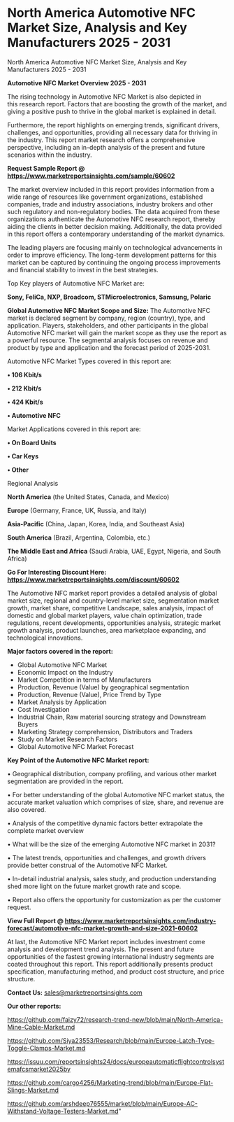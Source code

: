 # North America Automotive NFC Market Size, Analysis and Key Manufacturers 2025 - 2031
North America Automotive NFC Market Size, Analysis and Key Manufacturers 2025 - 2031

<Strong> Automotive NFC Market Overview 2025 - 2031</strong>

The rising technology in Automotive NFC Market is also depicted in this research report. Factors that are boosting the growth of the market, and giving a positive push to thrive in the global market is explained in detail.

Furthermore, the report highlights on emerging trends, significant drivers, challenges, and opportunities, providing all necessary data for thriving in the industry. This report market research offers a comprehensive perspective, including an in-depth analysis of the present and future scenarios within the industry.

<strong>Request Sample Report @ <a href=https://www.marketreportsinsights.com/sample/60602>https://www.marketreportsinsights.com/sample/60602</a></strong>

The market overview included in this report provides information from a wide range of resources like government organizations, established companies, trade and industry associations, industry brokers and other such regulatory and non-regulatory bodies. The data acquired from these organizations authenticate the Automotive NFC research report, thereby aiding the clients in better decision making. Additionally, the data provided in this report offers a contemporary understanding of the market dynamics.

The leading players are focusing mainly on technological advancements in order to improve efficiency. The long-term development patterns for this market can be captured by continuing the ongoing process improvements and financial stability to invest in the best strategies.

Top Key players of Automotive NFC Market are:

<strong>Sony, FeliCa, NXP, Broadcom, STMicroelectronics, Samsung, Polaric</strong>

<strong><b>Global Automotive NFC Market Scope and Size:</b></strong>
The Automotive NFC market is declared segment by company, region (country), type, and application. Players, stakeholders, and other participants in the global Automotive NFC market will gain the market scope as they use the report as a powerful resource. The segmental analysis focuses on revenue and product by type and application and the forecast period of 2025-2031.

Automotive NFC Market Types covered in this report are:

<strong>• 106 Kbit/s

• 212 Kbit/s

• 424 Kbit/s

• Automotive NFC</strong>

Market Applications covered in this report are:

<strong>• On Board Units

• Car Keys

• Other</strong> 

Regional Analysis

<strong>North America</strong> (the United States, Canada, and Mexico)

<strong>Europe</strong> (Germany, France, UK, Russia, and Italy)

<strong>Asia-Pacific</strong> (China, Japan, Korea, India, and Southeast Asia)

<strong>South America</strong> (Brazil, Argentina, Colombia, etc.)

<strong>The Middle East and Africa</strong> (Saudi Arabia, UAE, Egypt, Nigeria, and South Africa)

<strong>Go For Interesting Discount Here: <a href=https://www.marketreportsinsights.com/discount/60602>https://www.marketreportsinsights.com/discount/60602</a></strong>

The Automotive NFC market report provides a detailed analysis of global market size, regional and country-level market size, segmentation market growth, market share, competitive Landscape, sales analysis, impact of domestic and global market players, value chain optimization, trade regulations, recent developments, opportunities analysis, strategic market growth analysis, product launches, area marketplace expanding, and technological innovations.

<strong><b>Major factors covered in the report:</b></strong>
<ul>
  <li>Global Automotive NFC Market </li>
  <li>Economic Impact on the Industry</li>
  <li>Market Competition in terms of Manufacturers</li>
  <li>Production, Revenue (Value) by geographical segmentation</li>
  <li>Production, Revenue (Value), Price Trend by Type</li>
  <li>Market Analysis by Application</li>
  <li>Cost Investigation</li>
  <li>Industrial Chain, Raw material sourcing strategy and Downstream Buyers</li>
  <li>Marketing Strategy comprehension, Distributors and Traders</li>
  <li>Study on Market Research Factors</li>
  <li>Global Automotive NFC Market Forecast</li>
</ul>

<strong><b>Key Point of the Automotive NFC Market report:</b></strong>

• Geographical distribution, company profiling, and various other market segmentation are provided in the report.

• For better understanding of the global Automotive NFC market status, the accurate market valuation which comprises of size, share, and revenue are also covered.

• Analysis of the competitive dynamic factors better extrapolate the complete market overview

• What will be the size of the emerging Automotive NFC market in 2031?

• The latest trends, opportunities and challenges, and growth drivers provide better construal of the Automotive NFC Market.

• In-detail industrial analysis, sales study, and production understanding shed more light on the future market growth rate and scope.

• Report also offers the opportunity for customization as per the customer request.

<strong><b>View Full Report @ <a href=https://www.marketreportsinsights.com/industry-forecast/automotive-nfc-market-growth-and-size-2021-60602>https://www.marketreportsinsights.com/industry-forecast/automotive-nfc-market-growth-and-size-2021-60602</a></b></strong>


At last, the Automotive NFC Market report includes investment come analysis and development trend analysis. The present and future opportunities of the fastest growing international industry segments are coated throughout this report. This report additionally presents product specification, manufacturing method, and product cost structure, and price structure.

<strong>Contact Us:</strong>
sales@marketreportsinsights.com

<strong>Our other reports:</strong>

<a href=https://github.com/faizy72/research-trend-new/blob/main/North-America-Mine-Cable-Market.md>https://github.com/faizy72/research-trend-new/blob/main/North-America-Mine-Cable-Market.md</a>

<a href=https://github.com/Siya23553/Research/blob/main/Europe-Latch-Type-Toggle-Clamps-Market.md>https://github.com/Siya23553/Research/blob/main/Europe-Latch-Type-Toggle-Clamps-Market.md</a>

<a href=https://issuu.com/reportsinsights24/docs/europeautomaticflightcontrolsystemafcsmarket2025by>https://issuu.com/reportsinsights24/docs/europeautomaticflightcontrolsystemafcsmarket2025by</a>

<a href=https://github.com/cargo4256/Marketing-trend/blob/main/Europe-Flat-Slings-Market.md>https://github.com/cargo4256/Marketing-trend/blob/main/Europe-Flat-Slings-Market.md</a>

<a href=https://github.com/arshdeep76555/market/blob/main/Europe-AC-Withstand-Voltage-Testers-Market.md>https://github.com/arshdeep76555/market/blob/main/Europe-AC-Withstand-Voltage-Testers-Market.md</a>"
